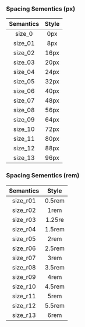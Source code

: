 ### Spacing Sementics (px)

| Semantics | Style |
| :-------: | :---: |
|  size_0   |  0px  |
|  size_01  |  8px  |
|  size_02  | 16px  |
|  size_03  | 20px  |
|  size_04  | 24px  |
|  size_05  | 32px  |
|  size_06  | 40px  |
|  size_07  | 48px  |
|  size_08  | 56px  |
|  size_09  | 64px  |
|  size_10  | 72px  |
|  size_11  | 80px  |
|  size_12  | 88px  |
|  size_13  | 96px  |

### Spacing Sementics (rem)

| Semantics | Style  |
| :-------: | :----: |
| size_r01  | 0.5rem |
| size_r02  |  1rem  |
| size_r03  | 1.25re |
| size_r04  | 1.5rem |
| size_r05  |  2rem  |
| size_r06  | 2.5rem |
| size_r07  |  3rem  |
| size_r08  | 3.5rem |
| size_r09  |  4rem  |
| size_r10  | 4.5rem |
| size_r11  |  5rem  |
| size_r12  | 5.5rem |
| size_r13  |  6rem  |
